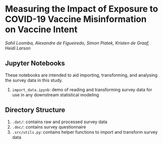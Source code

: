 # Measuring the Impact‌ ‌of‌ ‌Exposure‌ ‌to‌ ‌COVID-19‌ ‌Vaccine‌ ‌Misinformation‌ ‌on‌ Vaccine Intent
*Sahil Loomba, Alexandre de Figueiredo, Simon Piatek, Kristen de Graaf, Heidi Larson*


## Jupyter Notebooks
These notebooks are intended to aid importing, transforming, and analysing the survey data in this study.

1. `import_data.ipynb`: demo of reading and transforming survey data for use in any downstream statistical modeling

## Directory Structure
1. `.dat/`: contains raw and processed survey data
2. `.doc/`: contains survey questionnaire
3. `.src/utils.py`: contains helper functions to import and transform survey data